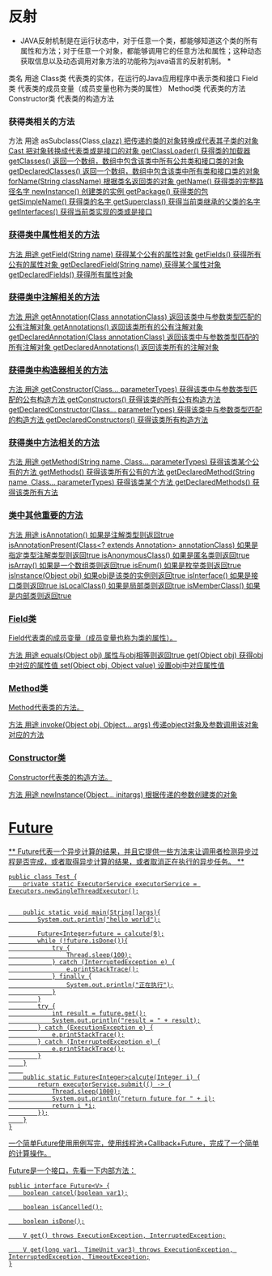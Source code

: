 # 反射

* JAVA反射机制是在运行状态中，对于任意一个类，都能够知道这个类的所有属性和方法；对于任意一个对象，都能够调用它的任意方法和属性；这种动态获取信息以及动态调用对象方法的功能称为java语言的反射机制。 *


类名	用途
Class类	代表类的实体，在运行的Java应用程序中表示类和接口
Field类	代表类的成员变量（成员变量也称为类的属性）
Method类	代表类的方法
Constructor类	代表类的构造方法


### 获得类相关的方法
方法	用途
asSubclass(Class<U> clazz)	把传递的类的对象转换成代表其子类的对象
Cast	把对象转换成代表类或是接口的对象
getClassLoader()	获得类的加载器
getClasses()	返回一个数组，数组中包含该类中所有公共类和接口类的对象
getDeclaredClasses()	返回一个数组，数组中包含该类中所有类和接口类的对象
forName(String className)	根据类名返回类的对象
getName()	获得类的完整路径名字
newInstance()	创建类的实例
getPackage()	获得类的包
getSimpleName()	获得类的名字
getSuperclass()	获得当前类继承的父类的名字
getInterfaces()	获得当前类实现的类或是接口

### 获得类中属性相关的方法
方法	用途
getField(String name)	获得某个公有的属性对象
getFields()	获得所有公有的属性对象
getDeclaredField(String name)	获得某个属性对象
getDeclaredFields()	获得所有属性对象

### 获得类中注解相关的方法
方法	用途
getAnnotation(Class<A> annotationClass)	返回该类中与参数类型匹配的公有注解对象
getAnnotations()	返回该类所有的公有注解对象
getDeclaredAnnotation(Class<A> annotationClass)	返回该类中与参数类型匹配的所有注解对象
getDeclaredAnnotations()	返回该类所有的注解对象

### 获得类中构造器相关的方法
方法	用途
getConstructor(Class...<?> parameterTypes)	获得该类中与参数类型匹配的公有构造方法
getConstructors()	获得该类的所有公有构造方法
getDeclaredConstructor(Class...<?> parameterTypes)	获得该类中与参数类型匹配的构造方法
getDeclaredConstructors()	获得该类所有构造方法

### 获得类中方法相关的方法
方法	用途
getMethod(String name, Class...<?> parameterTypes)	获得该类某个公有的方法
getMethods()	获得该类所有公有的方法
getDeclaredMethod(String name, Class...<?> parameterTypes)	获得该类某个方法
getDeclaredMethods()	获得该类所有方法

### 类中其他重要的方法
方法	用途
isAnnotation()	如果是注解类型则返回true
isAnnotationPresent(Class<? extends Annotation> annotationClass)	如果是指定类型注解类型则返回true
isAnonymousClass()	如果是匿名类则返回true
isArray()	如果是一个数组类则返回true
isEnum()	如果是枚举类则返回true
isInstance(Object obj)	如果obj是该类的实例则返回true
isInterface()	如果是接口类则返回true
isLocalClass()	如果是局部类则返回true
isMemberClass()	如果是内部类则返回true

### Field类
Field代表类的成员变量（成员变量也称为类的属性）。

方法	用途
equals(Object obj)	属性与obj相等则返回true
get(Object obj)	获得obj中对应的属性值
set(Object obj, Object value)	设置obj中对应属性值

### Method类
Method代表类的方法。

方法	用途
invoke(Object obj, Object... args)	传递object对象及参数调用该对象对应的方法

### Constructor类
Constructor代表类的构造方法。

方法	用途
newInstance(Object... initargs)	根据传递的参数创建类的对象






# Future
 
** Future代表一个异步计算的结果，并且它提供一些方法来让调用者检测异步过程是否完成，或者取得异步计算的结果，或者取消正在执行的异步任务。 **

```
public class Test {
    private static ExecutorService executorService = Executors.newSingleThreadExecutor();


    public static void main(String[]args){
        System.out.println("hello world");

        Future<Integer>future = calcute(9);
        while (!future.isDone()){
            try {
                Thread.sleep(100);
            } catch (InterruptedException e) {
                e.printStackTrace();
            } finally {
                System.out.println("正在执行");
            }
        }
        try {
            int result = future.get();
            System.out.println("result = " + result);
        } catch (ExecutionException e) {
            e.printStackTrace();
        } catch (InterruptedException e) {
            e.printStackTrace();
        }
    }
    
    public static Future<Integer>calcute(Integer i) {
        return executorService.submit(() -> {
            Thread.sleep(1000);
            System.out.println("return future for " + i);
            return i *i;
        });
    }
}
```

一个简单Future使用用例写完，使用线程池+Callback+Future，完成了一个简单的计算操作。

Future是一个接口，先看一下内部方法：

```
public interface Future<V> {
    boolean cancel(boolean var1);

    boolean isCancelled();

    boolean isDone();

    V get() throws ExecutionException, InterruptedException;

    V get(long var1, TimeUnit var3) throws ExecutionException, InterruptedException, TimeoutException;
}
```
